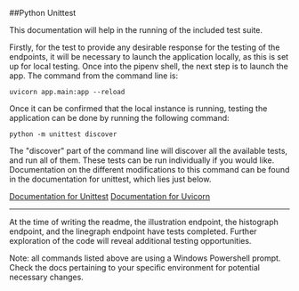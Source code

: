 ##Python Unittest

This documentation will help in the running of the included test suite.

Firstly, for the test to provide any desirable response for the testing of the endpoints,
it will be necessary to launch the application locally, as this is set up for local testing.
Once into the pipenv shell, the next step is to launch the app.
The command from the command line is:

`uvicorn app.main:app --reload`

Once it can be confirmed that the local instance is running, testing the application
can be done by running the following command:

`python -m unittest discover`

The "discover" part of the command line will discover all the available tests, and run
all of them.  These tests can be run individually if you would like.  Documentation on
the different modifications to this command can be found in the documentation for
unittest, which lies just below.

[Documentation for Unittest](https://docs.python.org/3/library/unittest.html)
[Documentation for Uvicorn](https://www.uvicorn.org/)

---

At the time of writing the readme, the illustration endpoint, the histograph endpoint,
and the linegraph endpoint have tests completed.  Further exploration of the code will
reveal additional testing opportunities.

Note: all commands listed above are using a Windows Powershell prompt.  Check the docs
pertaining to your specific environment for potential necessary changes.
